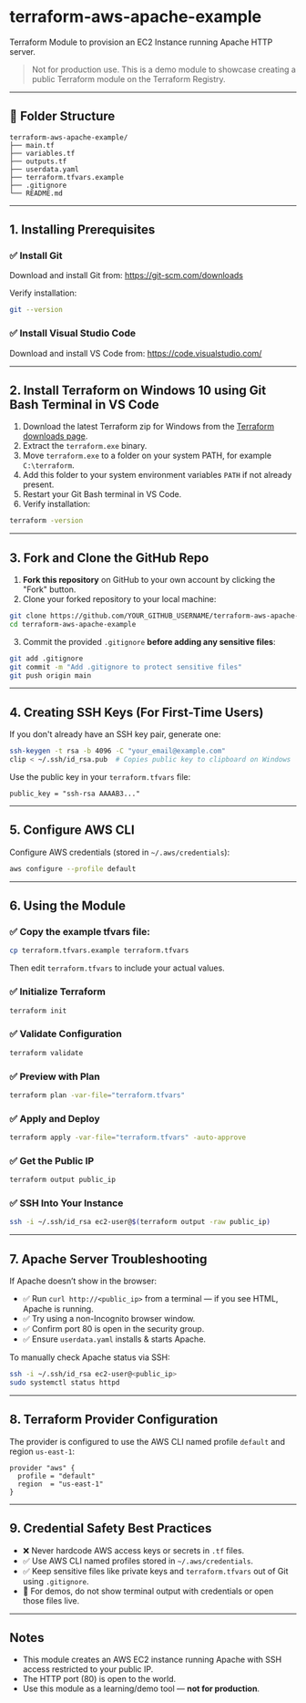 
# terraform-aws-apache-example

Terraform Module to provision an EC2 Instance running Apache HTTP server.

> Not for production use. This is a demo module to showcase creating a public Terraform module on the Terraform Registry.

---

## 📁 Folder Structure

```
terraform-aws-apache-example/
├── main.tf
├── variables.tf
├── outputs.tf
├── userdata.yaml
├── terraform.tfvars.example
├── .gitignore
└── README.md
```

---

## 1. Installing Prerequisites

### ✅ Install Git

Download and install Git from: https://git-scm.com/downloads

Verify installation:

```bash
git --version
```

### ✅ Install Visual Studio Code

Download and install VS Code from: https://code.visualstudio.com/

---

## 2. Install Terraform on Windows 10 using Git Bash Terminal in VS Code

1. Download the latest Terraform zip for Windows from the [Terraform downloads page](https://developer.hashicorp.com/terraform/downloads).
2. Extract the `terraform.exe` binary.
3. Move `terraform.exe` to a folder on your system PATH, for example `C:\terraform`.
4. Add this folder to your system environment variables `PATH` if not already present.
5. Restart your Git Bash terminal in VS Code.
6. Verify installation:

```bash
terraform -version
```

---

## 3. Fork and Clone the GitHub Repo

1. **Fork this repository** on GitHub to your own account by clicking the "Fork" button.
2. Clone your forked repository to your local machine:

```bash
git clone https://github.com/YOUR_GITHUB_USERNAME/terraform-aws-apache-example.git
cd terraform-aws-apache-example
```

3. Commit the provided `.gitignore` **before adding any sensitive files**:

```bash
git add .gitignore
git commit -m "Add .gitignore to protect sensitive files"
git push origin main
```

---

## 4. Creating SSH Keys (For First-Time Users)

If you don't already have an SSH key pair, generate one:

```bash
ssh-keygen -t rsa -b 4096 -C "your_email@example.com"
clip < ~/.ssh/id_rsa.pub  # Copies public key to clipboard on Windows
```

Use the public key in your `terraform.tfvars` file:

```hcl
public_key = "ssh-rsa AAAAB3..."
```

---

## 5. Configure AWS CLI

Configure AWS credentials (stored in `~/.aws/credentials`):

```bash
aws configure --profile default
```

---

## 6. Using the Module

### ✅ Copy the example tfvars file:

```bash
cp terraform.tfvars.example terraform.tfvars
```

Then edit `terraform.tfvars` to include your actual values.

### ✅ Initialize Terraform

```bash
terraform init
```

### ✅ Validate Configuration

```bash
terraform validate
```

### ✅ Preview with Plan

```bash
terraform plan -var-file="terraform.tfvars"
```

### ✅ Apply and Deploy

```bash
terraform apply -var-file="terraform.tfvars" -auto-approve
```

### ✅ Get the Public IP

```bash
terraform output public_ip
```

### ✅ SSH Into Your Instance

```bash
ssh -i ~/.ssh/id_rsa ec2-user@$(terraform output -raw public_ip)
```

---

## 7. Apache Server Troubleshooting

If Apache doesn’t show in the browser:

- ✅ Run `curl http://<public_ip>` from a terminal — if you see HTML, Apache is running.
- ✅ Try using a non-Incognito browser window.
- ✅ Confirm port 80 is open in the security group.
- ✅ Ensure `userdata.yaml` installs & starts Apache.

To manually check Apache status via SSH:

```bash
ssh -i ~/.ssh/id_rsa ec2-user@<public_ip>
sudo systemctl status httpd
```

---

## 8. Terraform Provider Configuration

The provider is configured to use the AWS CLI named profile `default` and region `us-east-1`:

```hcl
provider "aws" {
  profile = "default"
  region  = "us-east-1"
}
```

---

## 9. Credential Safety Best Practices

- ❌ Never hardcode AWS access keys or secrets in `.tf` files.
- ✅ Use AWS CLI named profiles stored in `~/.aws/credentials`.
- ✅ Keep sensitive files like private keys and `terraform.tfvars` out of Git using `.gitignore`.
- 🎥 For demos, do not show terminal output with credentials or open those files live.

---

## Notes

- This module creates an AWS EC2 instance running Apache with SSH access restricted to your public IP.
- The HTTP port (80) is open to the world.
- Use this module as a learning/demo tool — **not for production**.
